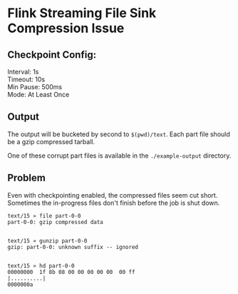 # Flink Streaming File Sink Compression Issue

## Checkpoint Config:

Interval: 1s  
Timeout: 10s  
Min Pause: 500ms  
Mode: At Least Once  

## Output

The output will be bucketed by second to `$(pwd)/text`. Each part file should
be a gzip compressed tarball.

One of these corrupt part files is available in the `./example-output` directory.

## Problem

Even with checkpointing enabled, the compressed files seem cut short. Sometimes the in-progress
files don't finish before the job is shut down.

```shell
text/15 » file part-0-0
part-0-0: gzip compressed data


text/15 » gunzip part-0-0
gzip: part-0-0: unknown suffix -- ignored


text/15 » hd part-0-0
00000000  1f 8b 08 00 00 00 00 00  00 ff                    |..........|
0000000a
```
